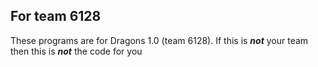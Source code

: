 ## For team 6128

These programs are for Dragons 1.0 (team 6128). If this is ***not*** your team then this is ***not*** the code for you
